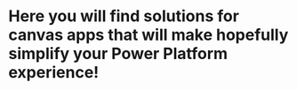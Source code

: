 # Here you will find solutions for canvas apps that will make hopefully simplify your Power Platform experience! 
